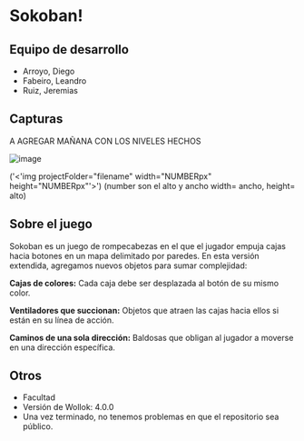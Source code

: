 # Sokoban!

## Equipo de desarrollo

- Arroyo, Diego
- Fabeiro, Leandro
- Ruiz, Jeremias


## Capturas

A AGREGAR MAÑANA CON LOS NIVELES HECHOS


![image](https://github.com/user-attachments/assets/0d110bbc-4271-4bef-83ca-cf3d37623b35)

('<'img projectFolder="filename" width="NUMBERpx" height="NUMBERpx"'>') 
(number son el alto y ancho width= ancho, height= alto)


## Sobre el juego

Sokoban es un juego de rompecabezas en el que el jugador empuja cajas hacia botones en un mapa delimitado por paredes. 
En esta versión extendida, agregamos nuevos objetos para sumar complejidad:

**Cajas de colores:** Cada caja debe ser desplazada al botón de su mismo color.

**Ventiladores que succionan:** Objetos que atraen las cajas hacia ellos si están en su línea de acción.

**Caminos de una sola dirección:** Baldosas que obligan al jugador a moverse en una dirección específica.


## Otros

- Facultad
- Versión de Wollok: 4.0.0
- Una vez terminado, no tenemos problemas en que el repositorio sea público.
